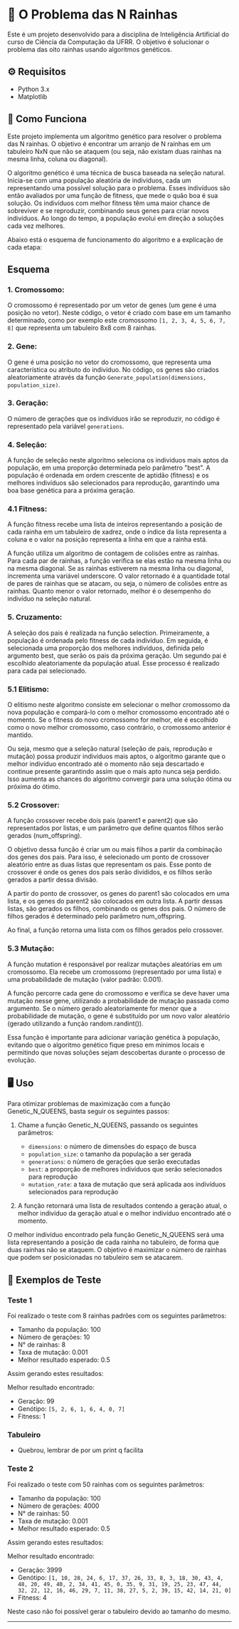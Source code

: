 # 👑 O Problema das N Rainhas

Este é um projeto desenvolvido para a disciplina de Inteligência Artificial do curso de Ciência da Computação da UFRR. O objetivo é solucionar o problema das oito rainhas usando algoritmos genéticos.

## ⚙️ Requisitos
- Python 3.x
- Matplotlib

## 🔄 Como Funciona
Este projeto implementa um algoritmo genético para resolver o problema das N rainhas. O objetivo é encontrar um arranjo de N rainhas em um tabuleiro NxN que não se ataquem (ou seja, não existam duas rainhas na mesma linha, coluna ou diagonal).

O algoritmo genético é uma técnica de busca baseada na seleção natural. Inicia-se com uma população aleatória de indivíduos, cada um representando uma possível solução para o problema. Esses indivíduos são então avaliados por uma função de fitness, que mede o quão boa é sua solução. Os indivíduos com melhor fitness têm uma maior chance de sobreviver e se reproduzir, combinando seus genes para criar novos indivíduos. Ao longo do tempo, a população evolui em direção a soluções cada vez melhores.

Abaixo está o esquema de funcionamento do algoritmo e a explicação de cada etapa:

## Esquema

### 1. Cromossomo:
O cromossomo é representado por um vetor de genes (um gene é uma posição no vetor). Neste código, o vetor é criado com base em um tamanho determinado, como por exemplo este cromossomo `[1, 2, 3, 4, 5, 6, 7, 8]` que representa um tabuleiro 8x8 com 8 rainhas.

### 2. Gene:
O gene é uma posição no vetor do cromossomo, que representa uma característica ou atributo do indivíduo. No código, os genes são criados aleatoriamente através da função `Generate_population(dimensions, population_size)`.

### 3. Geração:
O número de gerações que os indivíduos irão se reproduzir, no código é representado pela variável `generations`.

### 4. Seleção:
A função de seleção neste algoritmo seleciona os indivíduos mais aptos da população, em uma proporção determinada pelo parâmetro "best". A população é ordenada em ordem crescente de aptidão (fitness) e os melhores indivíduos são selecionados para reprodução, garantindo uma boa base genética para a próxima geração.

### 4.1 Fitness:
A função fitness recebe uma lista de inteiros representando a posição de cada rainha em um tabuleiro de xadrez, onde o índice da lista representa a coluna e o valor na posição representa a linha em que a rainha está.

A função utiliza um algoritmo de contagem de colisões entre as rainhas. Para cada par de rainhas, a função verifica se elas estão na mesma linha ou na mesma diagonal. Se as rainhas estiverem na mesma linha ou diagonal, incrementa uma variável underscore. O valor retornado é a quantidade total de pares de rainhas que se atacam, ou seja, o número de colisões entre as rainhas. Quanto menor o valor retornado, melhor é o desempenho do indivíduo na seleção natural.

### 5. Cruzamento:
A seleção dos pais é realizada na função selection. Primeiramente, a população é ordenada pelo fitness de cada indivíduo. Em seguida, é selecionada uma proporção dos melhores indivíduos, definida pelo argumento best, que serão os pais da próxima geração. Um segundo pai é escolhido aleatoriamente da população atual. Esse processo é realizado para cada pai selecionado.

### 5.1 Elitismo:
O elitismo neste algoritmo consiste em selecionar o melhor cromossomo da nova população e compará-lo com o melhor cromossomo encontrado até o momento. Se o fitness do novo cromossomo for melhor, ele é escolhido como o novo melhor cromossomo, caso contrário, o cromossomo anterior é mantido.

Ou seja, mesmo que a seleção natural (seleção de pais, reprodução e mutação) possa produzir indivíduos mais aptos, o algoritmo garante que o melhor indivíduo encontrado até o momento não seja descartado e continue presente garantindo assim que o mais apto nunca seja perdido. Isso aumenta as chances do algoritmo convergir para uma solução ótima ou próxima do ótimo.

### 5.2 Crossover:
A função crossover recebe dois pais (parent1 e parent2) que são representados por listas, e um parâmetro que define quantos filhos serão gerados (num_offspring).

O objetivo dessa função é criar um ou mais filhos a partir da combinação dos genes dos pais. Para isso, é selecionado um ponto de crossover aleatório entre as duas listas que representam os pais. Esse ponto de crossover é onde os genes dos pais serão divididos, e os filhos serão gerados a partir dessa divisão.

A partir do ponto de crossover, os genes do parent1 são colocados em uma lista, e os genes do parent2 são colocados em outra lista. A partir dessas listas, são gerados os filhos, combinando os genes dos pais. O número de filhos gerados é determinado pelo parâmetro num_offspring.

Ao final, a função retorna uma lista com os filhos gerados pelo crossover.

### 5.3 Mutação:
A função mutation é responsável por realizar mutações aleatórias em um cromossomo. Ela recebe um cromossomo (representado por uma lista) e uma probabilidade de mutação (valor padrão: 0.001).

A função percorre cada gene do cromossomo e verifica se deve haver uma mutação nesse gene, utilizando a probabilidade de mutação passada como argumento. Se o número gerado aleatoriamente for menor que a probabilidade de mutação, o gene é substituído por um novo valor aleatório (gerado utilizando a função random.randint()).

Essa função é importante para adicionar variação genética à população, evitando que o algoritmo genético fique preso em mínimos locais e permitindo que novas soluções sejam descobertas durante o processo de evolução.

## 🖥️ Uso

Para otimizar problemas de maximização com a função Genetic_N_QUEENS, basta seguir os seguintes passos:

1. Chame a função Genetic_N_QUEENS, passando os seguintes parâmetros:
   - `dimensions`: o número de dimensões do espaço de busca
   - `population_size`: o tamanho da população a ser gerada
   - `generations`: o número de gerações que serão executadas
   - `best`: a proporção de melhores indivíduos que serão selecionados para reprodução
   - `mutation_rate`: a taxa de mutação que será aplicada aos indivíduos selecionados para reprodução

2. A função retornará uma lista de resultados contendo a geração atual, o melhor indivíduo da geração atual e o melhor indivíduo encontrado até o momento.

O melhor indivíduo encontrado pela função Genetic_N_QUEENS será uma lista representando a posição de cada rainha no tabuleiro, de forma que duas rainhas não se ataquem. O objetivo é maximizar o número de rainhas que podem ser posicionadas no tabuleiro sem se atacarem.

## 🧪 Exemplos de Teste

### Teste 1

Foi realizado o teste com 8 rainhas padrões com os seguintes parâmetros:

- Tamanho da população: 100
- Número de gerações: 10
- N° de rainhas: 8
- Taxa de mutação: 0.001
- Melhor resultado esperado: 0.5

Assim gerando estes resultados:

Melhor resultado encontrado: 
- Geração: 99
- Genótipo: `[5, 2, 6, 1, 6, 4, 0, 7]`
- Fitness: 1

### Tabuleiro


- Quebrou, lembrar de por um print q facilita


### Teste 2

Foi realizado o teste com 50 rainhas com os seguintes parâmetros:

- Tamanho da população: 100
- Número de gerações: 4000
- N° de rainhas: 50
- Taxa de mutação: 0.001
- Melhor resultado esperado: 0.5

Assim gerando estes resultados:

Melhor resultado encontrado:
- Geração: 3999 
- Genótipo: `[1, 10, 28, 24, 6, 17, 37, 26, 33, 8, 3, 18, 30, 43, 4, 48, 20, 49, 40, 2, 34, 41, 45, 0, 35, 9, 31, 19, 25, 23, 47, 44, 32, 22, 12, 16, 46, 29, 7, 11, 38, 27, 5, 2, 39, 15, 42, 14, 21, 0]`
- Fitness: 4

Neste caso não foi possível gerar o tabuleiro devido ao tamanho do mesmo.

---

   
